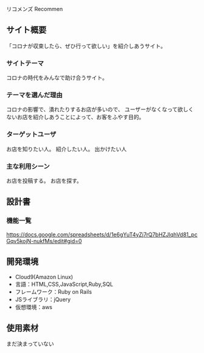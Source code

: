
リコメンズ
Recommen

## サイト概要
「コロナが収束したら、ぜひ行って欲しい」を紹介しあうサイト。

### サイトテーマ
コロナの時代をみんなで助け合うサイト。

### テーマを選んだ理由
コロナの影響で、潰れたりするお店が多いので、
ユーザーがなくなって欲しくないお店を紹介しあうことによって、お客をふやす目的。

### ターゲットユーザ
お店を知りたい人。
紹介したい人。
出かけたい人

### 主な利用シーン
お店を投稿する。
お店を探す。

## 設計書

### 機能一覧
https://docs.google.com/spreadsheets/d/1e6gYuT4yZj7rQ7bHZJlqhVd81_pcGqv5kojN-nukfMs/edit#gid=0

## 開発環境
- Cloud9(Amazon Linux)
- 言語：HTML,CSS,JavaScript,Ruby,SQL
- フレームワーク：Ruby on Rails
- JSライブラリ：jQuery
- 仮想環境：aws

## 使用素材
まだ決まっていない
